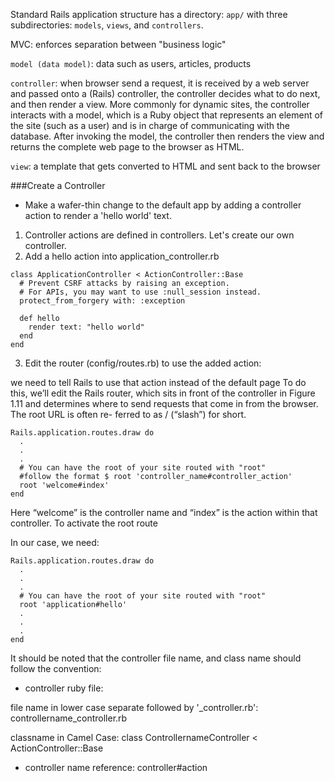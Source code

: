 Standard Rails application structure has a directory:
```app/``` with three subdirectories: ```models```, ```views```, and ```controllers```.

MVC: enforces separation between "business logic"

```model (data model)```: data such as users, articles, products

```controller```: when browser send a request, it is received by a web server and passed onto a (Rails) controller, 
the controller decides what to do next, and then render a view.
More commonly for dynamic sites, the controller interacts with a model, which is a Ruby object that represents an element of the site (such as a user) and is in charge of communicating with the database. 
After invoking the model, the controller then renders the view and returns the complete web page to the browser as HTML.

```view```: a template that gets converted to HTML and sent back to the browser


###Create a Controller
* Make a wafer-thin change to the default app by adding a controller action to render a 'hello world' text.

1. Controller actions are defined in controllers. Let's create our own controller.
2. Add a hello action into application_controller.rb
```
class ApplicationController < ActionController::Base
  # Prevent CSRF attacks by raising an exception.
  # For APIs, you may want to use :null_session instead.
  protect_from_forgery with: :exception
  
  def hello
    render text: "hello world"
  end
end
```
3. Edit the router (config/routes.rb) to use the added action: 

we need to tell Rails to use that action instead of the default page
To do this, we’ll edit the Rails router, which sits in front of the controller in Figure 1.11 and determines where to send requests that come in from the browser.
The root URL is often re- ferred to as / (“slash”) for short.

```
Rails.application.routes.draw do
  .
  .
  .
  # You can have the root of your site routed with "root" 
  #follow the format $ root 'controller_name#controller_action'
  root 'welcome#index'
end
```
Here “welcome” is the controller name and “index” is the action within that controller. To activate the root route

In our case, we need:
```
Rails.application.routes.draw do
  .
  .
  .
  # You can have the root of your site routed with "root" 
  root 'application#hello'
  .
  .
  .
end
```

It should be noted that the controller file name, and class name should follow the convention:

* controller ruby file:

file name in lower case separate followed by '_controller.rb': 
    controllername_controller.rb 

classname in Camel Case:
    class ControllernameController < ActionController::Base

* controller name reference:
    controller#action
    
